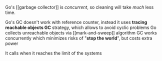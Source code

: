 Go's [[garbage collector]] is *concurrent*, so cleaning will take *much*  less time.

Go's GC doesn't work with reference counter, instead it uses **tracing reachable objects GC** strategy, which allows to avoid cyclic problems
Go collects unreachable objects via  [[mark-and-sweep]] algorithm
GC works concurrently which minimizes risks of "**stop the world**", but costs extra power

It calls when it reaches the limit of the systems